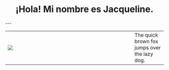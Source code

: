 <h1 align="center">¡Hola! Mi nombre es Jacqueline.</h1>
---
<table>
<tr>
<td width="80%">
<img src="https://static.wikia.nocookie.net/factvsfiction/images/9/9d/Storm.gif/revision/latest?cb=20160527023427" />
</td>
<td width="20%">
The quick brown fox jumps over the lazy dog.
</td>
</tr>
</table>
<p align="center">

</p>







